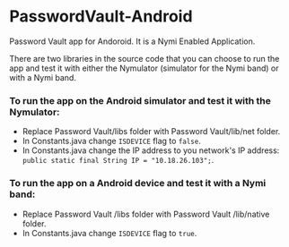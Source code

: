 # PasswordVault-Android
Password Vault app for Andoroid. It is a Nymi Enabled Application.

There are two libraries in the source code that you can choose to run the app and test it with either the Nymulator (simulator for the Nymi band) or with a Nymi band.

### To run the app on the Android simulator and test it with the Nymulator:
- Replace Password Vault/libs folder with Password Vault/lib/net folder.
- In Constants.java change `ISDEVICE` flag to `false`. 
- In Constants.java change the IP address to you network's IP address: `public static final String IP = "10.18.26.103";`.

### To run the app on a Android device and test it with a Nymi band:
- Replace Password Vault /libs folder with Password Vault /lib/native folder.
- In Constants.java change `ISDEVICE` flag to `true`.
